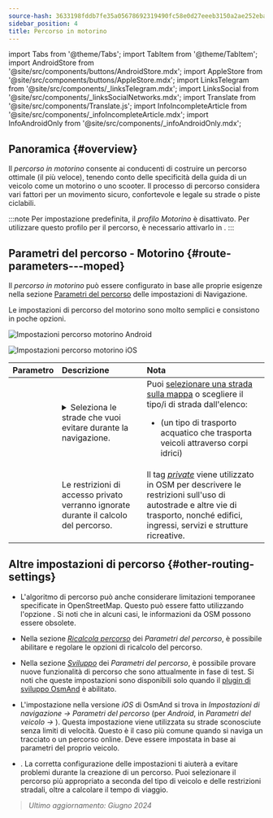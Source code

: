 ```yaml
---
source-hash: 3633198fddb7fe35a05678692319490fc58e0d27eeeb3150a2ae252eba8bd136
sidebar_position: 4
title: Percorso in motorino
---
```

import Tabs from '@theme/Tabs';
import TabItem from '@theme/TabItem';
import AndroidStore from '@site/src/components/buttons/AndroidStore.mdx';
import AppleStore from '@site/src/components/buttons/AppleStore.mdx';
import LinksTelegram from '@site/src/components/_linksTelegram.mdx';
import LinksSocial from '@site/src/components/_linksSocialNetworks.mdx';
import Translate from '@site/src/components/Translate.js';
import InfoIncompleteArticle from '@site/src/components/_infoIncompleteArticle.mdx';
import InfoAndroidOnly from '@site/src/components/_infoAndroidOnly.mdx';

## Panoramica {#overview}

Il *percorso in motorino* consente ai conducenti di costruire un percorso ottimale (il più veloce), tenendo conto delle specificità della guida di un veicolo come un motorino o uno scooter. Il processo di percorso considera vari fattori per un movimento sicuro, confortevole e legale su strade o piste ciclabili.

:::note
Per impostazione predefinita, il *profilo Motorino* è disattivato. Per utilizzare questo profilo per il percorso, è necessario attivarlo in *<Translate android="true" ids="shared_string_menu,shared_string_settings,application_profiles"/>*.
:::

## Parametri del percorso - Motorino {#route-parameters---moped}

Il *percorso in motorino* può essere configurato in base alle proprie esigenze nella sezione [Parametri del percorso](../guidance/navigation-settings.md#route-parameters) delle impostazioni di Navigazione.

Le impostazioni di percorso del motorino sono molto semplici e consistono in poche opzioni.

<Tabs groupId="operating-systems" queryString="current-os">

<TabItem value="android" label="Android">

![Impostazioni percorso motorino Android](@site/static/img/navigation/routing/moped_routing_andr.png)

</TabItem>

<TabItem value="ios" label="iOS">

![Impostazioni percorso motorino iOS](@site/static/img/navigation/routing/moped_routing_ios.png)

</TabItem>

</Tabs>

| Parametro | Descrizione | Nota |
|:------------|:---------------|:---------------|
| *<Translate android="true" ids="impassable_road"/>* | <details><summary> Seleziona le strade che vuoi evitare durante la navigazione. </summary>![Evita strade Android](@site/static/img/navigation/routing/avoid_moped_android.png) </details> | Puoi [selezionare una strada sulla mappa](../../map/map-context-menu/#avoid-road) o scegliere il tipo/i di strada dall'elenco: <ul><li>[<Translate android="true" ids="routing_attr_avoid_ferries_name"/>](https://wiki.openstreetmap.org/wiki/Ferries) (un tipo di trasporto acquatico che trasporta veicoli attraverso corpi idrici)</li></ul>|
| *<Translate android="true" ids="routing_attr_allow_private_name"/>* | Le restrizioni di accesso privato verranno ignorate durante il calcolo del percorso. | Il tag *[private](https://wiki.openstreetmap.org/wiki/Key:access)* viene utilizzato in OSM per descrivere le restrizioni sull'uso di autostrade e altre vie di trasporto, nonché edifici, ingressi, servizi e strutture ricreative. |

## Altre impostazioni di percorso {#other-routing-settings}

- L'algoritmo di percorso può anche considerare limitazioni temporanee specificate in OpenStreetMap. Questo può essere fatto utilizzando l'opzione *[<Translate android="true" ids="temporary_conditional_routing"/>](../routing/osmand-routing.md#consider-temporary-limitations)*. Si noti che in alcuni casi, le informazioni da OSM possono essere obsolete.

- Nella sezione [*Ricalcola percorso*](../../navigation/guidance/navigation-settings.md#recalculate-route) dei *Parametri del percorso*, è possibile abilitare e regolare le opzioni di ricalcolo del percorso.

- Nella sezione [*Sviluppo*](../guidance/navigation-settings.md#development-settings) dei *Parametri del percorso*, è possibile provare nuove funzionalità di percorso che sono attualmente in fase di test. Si noti che queste impostazioni sono disponibili solo quando il [plugin di sviluppo OsmAnd](../../plugins/development.md) è abilitato.

- L'impostazione *[<Translate ios="true" ids="road_speeds"/>](../guidance/navigation-settings.md#road-speeds)* nella versione *iOS* di OsmAnd si trova in *Impostazioni di navigazione → Parametri del percorso* (per *Android*, in *Parametri del veicolo → [<Translate android="true" ids="default_speed_setting_title"/>](../guidance/navigation-settings.md#default-speed--road-speeds)*). Questa impostazione viene utilizzata su strade sconosciute senza limiti di velocità. Questo è il caso più comune quando si naviga un tracciato o un percorso online. Deve essere impostata in base ai parametri del proprio veicolo.

- *[<Translate ios="true" ids="vehicle_parameters"/>](../guidance/navigation-settings.md#vehicle-parameters)*. La corretta configurazione delle impostazioni ti aiuterà a evitare problemi durante la creazione di un percorso. Puoi selezionare il percorso più appropriato a seconda del tipo di veicolo e delle restrizioni stradali, oltre a calcolare il tempo di viaggio.

> *Ultimo aggiornamento: Giugno 2024*